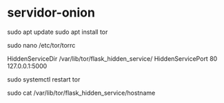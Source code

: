 # servidor-onion

sudo apt update
sudo apt install tor

sudo nano /etc/tor/torrc

HiddenServiceDir /var/lib/tor/flask_hidden_service/
HiddenServicePort 80 127.0.0.1:5000

sudo systemctl restart tor

sudo cat /var/lib/tor/flask_hidden_service/hostname
